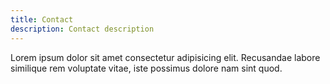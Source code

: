 ```yaml
---
title: Contact
description: Contact description
---
```


Lorem ipsum dolor sit amet consectetur adipisicing elit. Recusandae labore similique rem voluptate vitae, iste possimus dolore nam sint quod.